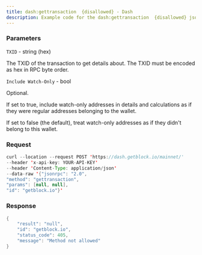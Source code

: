 ```yaml
---
title: dash:gettransaction  {disallowed} - Dash
description: Example code for the dash:gettransaction  {disallowed} json-rpc method. Сomplete guide on how to use dash:gettransaction  {disallowed} json-rpc in GetBlock.io Web3 documentation.
---
```


### Parameters


`TXID` - string (hex)

The TXID of the transaction to get details about. The TXID must be
encoded as hex in RPC byte order.

`Include Watch-Only` - bool

Optional.

If set to true, include watch-only addresses in details and calculations
as if they were regular addresses belonging to the wallet.

If set to false (the default), treat watch-only addresses as if they
didn't belong to this wallet.

### Request

``` java
curl --location --request POST 'https://dash.getblock.io/mainnet/' 
--header 'x-api-key: YOUR-API-KEY' 
--header 'Content-Type: application/json' 
--data-raw '{"jsonrpc": "2.0",
"method": "gettransaction",
"params": [null, null],
"id": "getblock.io"}'
```

###  Response

``` java
{
    "result": "null",
    "id": "getblock.io",
    "status_code": 405,
    "message": "Method not allowed"
}
```

